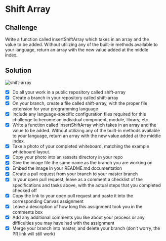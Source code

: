 # Shift Array

## Challenge

Write a function called insertShiftArray which takes in an array and the value to be added. Without utilizing any of the built-in methods available to your language, return an array with the new value added at the middle index.

## Solution
![shift-array](https://user-images.githubusercontent.com/25094584/38902668-56049826-4256-11e8-8bf7-740a2bb3d4dc.jpg)

- [x] Do all your work in a public repository called shift-array
- [x] Create a branch in your repository called shift-array
- [x] On your branch, create a file called shift-array, with the proper file extension for your programming language
- [x] Include any language-specific configuration files required for this challenge to become an individual component, module, library, etc.
- [x] Write a function called insertShiftArray which takes in an array and the value to be added. Without utilizing any of the built-in methods available to your language, return an array with the new value added at the middle index.
- [x] Take a photo of your completed whiteboard, matching the example whiteboard layout.
- [x] Copy your photo into an /assets directory in your repo
- [x] Give the image file the same name as the branch you are working on
- [x] Embed the image in your README.md documentation
- [x] Create a pull request from your branch to your master branch
- [x] In your open pull request, leave as a comment a checklist of the specifications and tasks above, with the actual steps that you completed checked off
- [x] Copy the link to your open pull request and paste it into the corresponding Canvas assignment
- [x] Leave a description of how long this assignment took you in the comments box
- [x] Add any additional comments you like about your process or any difficulties you may have had with the assignment
- [x] Merge your branch into master, and delete your branch (don’t worry, the PR link will still work)

